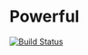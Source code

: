 # Powerful

[![Build Status](https://github.com/SharabhS/Powerful.jl/actions/workflows/CI.yml/badge.svg?branch=master)](https://github.com/SharabhS/Powerful.jl/actions/workflows/CI.yml?query=branch%3Amaster)
